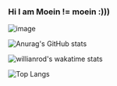 ### Hi I am Moein != moein :)))

![image](https://mfuzzy.com/github/dino.gif)

![Anurag's GitHub stats](https://github-readme-stats.vercel.app/api?username=mkasaii16&show_icons=true&theme=merko)

![willianrod's wakatime stats](https://github-readme-stats.vercel.app/api/wakatime?username=mkasaii16&theme=merko)

![Top Langs](https://github-readme-stats.vercel.app/api/top-langs/?username=mkasaii16&theme=merko&layout=compact)
